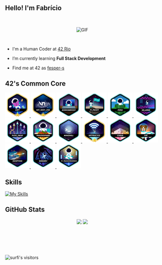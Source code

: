 ## Hello! I'm Fabrício

<br><div align=center>
    <img width="350" alt="GIF" align="center" src="https://media4.giphy.com/media/v1.Y2lkPTc5MGI3NjExNDRybW9pcXllbHB1dTduanh3dHk4NHZtejh2ajRlZnBqN3Z2dDU3MSZlcD12MV9pbnRlcm5hbF9naWZfYnlfaWQmY3Q9Zw/13sK2LHnXFx5za/giphy.webp">
</div><br>

- I'm a Human Coder at [42 Rio](https://42.rio/)

- I’m currently learning **Full Stack Development**

- Find me at 42 as [fesper-s](https://profile.intra.42.fr/users/fesper-s)

## 42's Common Core
<a href="https://github.com/fesper-s/42-libft">
<img height="80px" src="./src/42_badges/libftm.png" />
</a>
<a href="https://github.com/fesper-s/42-get_next_line">
<img height="80px" src="./src/42_badges/get_next_linem.png" />
</a>
<a href="https://github.com/fesper-s/42-born2beroot">
<img height="80px" src="./src/42_badges/born2beroote.png" />
</a>
<a href="https://github.com/fesper-s/42-ft_printf">
<img height="80px" src="./src/42_badges/ft_printfe.png" />
</a>
<a href="https://github.com/fesper-s/42-pipex">
<img height="80px" src="./src/42_badges/pipexe.png" />
</a>
<a href="https://github.com/fesper-s/42-so_long">
<img height="80px" src="./src/42_badges/so_longe.png" />
</a>
<a href="https://github.com/fesper-s/42-push_swap">
<img height="80px" src="./src/42_badges/push_swape.png" />
</a>
<a href="https://github.com/fesper-s/42-Philosophers">
<img height="80px" src="./src/42_badges/philosopherse.png" />
</a>
<a href="https://github.com/fesper-s/42-minishell">
<img height="80px" src="./src/42_badges/minishelle.png" />
</a>
<a href="https://github.com/fesper-s/42-NetPractice">
<img height="80px" src="./src/42_badges/netpracticem.png" />
</a>
<a href="https://github.com/fesper-s/42-cub3d">
<img height="80px" src="./src/42_badges/cub3de.png" />
</a>
<a href="https://github.com/fesper-s/42-CPP">
<img height="80px" src="./src/42_badges/cppe.png" />
</a>
<a href="https://github.com/fesper-s/42-Inception">
<img height="80px" src="./src/42_badges/inceptione.png" />
</a>
<a href="https://github.com/fesper-s/42-webserv">
<img height="80px" src="./src/42_badges/webserve.png" />
</a>
<a href="https://github.com/fesper-s/42-ft_transcendence">
<img height="80px" src="./src/42_badges/ft_transcendencee.png" />
</a>

## Skills
[![My Skills](https://skillicons.dev/icons?i=js,ts,react,nodejs,python,c,cpp,git,github)](https://skillicons.dev)
<br>
    
## GitHub Stats
 <div  align="center" style="margin-bottom:100px">
  <img width=55% align="center"  src="https://github-readme-streak-stats.herokuapp.com?user=fesper-s&show_icons=true&count_private=true&theme=regular&include_all_commits=true" />
   <img align="center" width="40%" src="https://github-readme-stats.vercel.app/api/top-langs/?username=fesper-s&layout=compact&show_icons=true&count_private=true&theme=regular&include_all_commits=true" />
 </div>

## 
<img alt="surfi's visitors" src="https://komarev.com/ghpvc/?username=fesper-s&color=blue&style=flat&label=visitors" />
